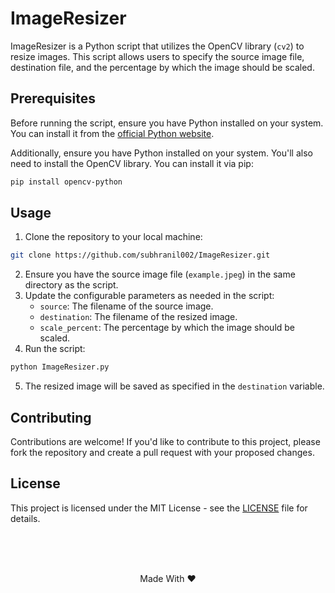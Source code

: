 # ImageResizer

ImageResizer is a Python script that utilizes the OpenCV library (`cv2`) to resize images. This script allows users to specify the source image file, destination file, and the percentage by which the image should be scaled.

## Prerequisites

Before running the script, ensure you have Python installed on your system. You can install it from the [official Python website](https://www.python.org/downloads/).

Additionally, ensure you have Python installed on your system. You'll also need to install the OpenCV library. You can install it via pip:

```bash
pip install opencv-python
```

## Usage

1. Clone the repository to your local machine:

```bash
git clone https://github.com/subhranil002/ImageResizer.git
```
2. Ensure you have the source image file (`example.jpeg`) in the same directory as the script.
3. Update the configurable parameters as needed in the script:
   - `source`: The filename of the source image.
   - `destination`: The filename of the resized image.
   - `scale_percent`: The percentage by which the image should be scaled.
4. Run the script:

```bash
python ImageResizer.py
```

5. The resized image will be saved as specified in the `destination` variable.

## Contributing

Contributions are welcome! If you'd like to contribute to this project, please fork the repository and create a pull request with your proposed changes.

## License

This project is licensed under the MIT License - see the [LICENSE](https://github.com/subhranil002/ImageResizer?tab=MIT-1-ov-file) file for details.

<br/><br/><br/>
<p align="center">Made With ❤️</p>

